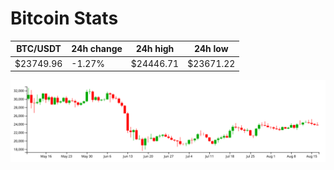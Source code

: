 # Bitcoin Stats

BTC/USDT|24h change|24h high|24h low|
|---|---|---|---|
|$23749.96|-1.27%|$24446.71|$23671.22|

<img src="./chart.svg">
